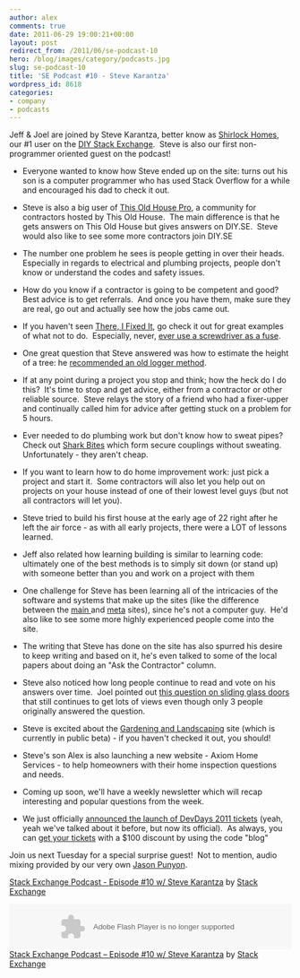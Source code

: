 ```yaml
---
author: alex
comments: true
date: 2011-06-29 19:00:21+00:00
layout: post
redirect_from: /2011/06/se-podcast-10
hero: /blog/images/category/podcasts.jpg
slug: se-podcast-10
title: 'SE Podcast #10 - Steve Karantza'
wordpress_id: 8618
categories:
- company
- podcasts
---
```


Jeff & Joel are joined by Steve Karantza, better know as [Shirlock Homes](http://diy.stackexchange.com/users/386/shirlock-homes), our #1 user on the [DIY Stack Exchange](http://diy.stackexchange.com/).  Steve is also our first non-programmer oriented guest on the podcast!



	
  * Everyone wanted to know how Steve ended up on the site: turns out his son is a computer programmer who has used Stack Overflow for a while and encouraged his dad to check it out.

	
  * Steve is also a big user of [This Old House Pro](http://community.thisoldhouse.com/), a community for contractors hosted by This Old House.  The main difference is that he gets answers on This Old House but gives answers on DIY.SE.  Steve would also like to see some more contractors join DIY.SE

	
  * The number one problem he sees is people getting in over their heads.  Especially in regards to electrical and plumbing projects, people don't know or understand the codes and safety issues.

	
  * How do you know if a contractor is going to be competent and good?  Best advice is to get referrals.  And once you have them, make sure they are real, go out and actually see how the jobs came out.

	
  * If you haven't seen [There, I Fixed It](http://thereifixedit.failblog.org/), go check it out for great examples of what not to do.  Especially, never, [ever use a screwdriver as a fuse](http://thereifixedit.failblog.org/2011/06/24/white-trash-repairs-thanks-flatty/).

	
  * One great question that Steve answered was how to estimate the height of a tree: he [recommended an old logger method](http://diy.stackexchange.com/questions/7100/is-there-an-easy-way-to-measure-the-height-of-a-tree/7110#7110).

	
  * If at any point during a project you stop and think; how the heck do I do this?  It's time to stop and get advice, either from a contractor or other reliable source.  Steve relays the story of a friend who had a fixer-upper and continually called him for advice after getting stuck on a problem for 5 hours.

	
  * Ever needed to do plumbing work but don't know how to sweat pipes?  Check out [Shark Bites](http://www.sharkbite.com/) which form secure couplings without sweating.  Unfortunately - they aren't cheap.

	
  * If you want to learn how to do home improvement work: just pick a project and start it.  Some contractors will also let you help out on projects on your house instead of one of their lowest level guys (but not all contractors will let you).

	
  * Steve tried to build his first house at the early age of 22 right after he left the air force - as with all early projects, there were a LOT of lessons learned.

	
  * Jeff also related how learning building is similar to learning code: ultimately one of the best methods is to simply sit down (or stand up) with someone better than you and work on a project with them

	
  * One challenge for Steve has been learning all of the intricacies of the software and systems that make up the sites (like the difference between the [main ](http://diy.stackexchange.com/)and [meta](http://meta.diy.stackexchange.com/) sites), since he's not a computer guy.  He'd also like to see some more highly experienced people come into the site.

	
  * The writing that Steve has done on the site has also spurred his desire to keep writing and based on it, he's even talked to some of the local papers about doing an "Ask the Contractor" column.

	
  * Steve also noticed how long people continue to read and vote on his answers over time.  Joel pointed out [this question on sliding glass doors ](http://diy.stackexchange.com/questions/1054/what-are-my-options-to-replace-a-sliding-glass-door-screen)that still continues to get lots of views even though only 3 people originally answered the question.

	
  * Steve is excited about the [Gardening and Landscaping](http://gardening.stackexchange.com/) site (which is currently in public beta) - if you haven't checked it out, you should!

	
  * Steve's son Alex is also launching a new website - Axiom Home Services - to help homeowners with their home inspection questions and needs.

	
  * Coming up soon, we'll have a weekly newsletter which will recap interesting and popular questions from the week.

	
  * We just officially [announced the launch of DevDays 2011 tickets](http://blog.stackoverflow.com/2011/06/devdays-is-back/) (yeah, yeah we've talked about it before, but now its official).  As always, you can [get your tickets](http://stackoverflow.eventbrite.com/) with a $100 discount by using the code "blog"


Join us next Tuesday for a special surprise guest!  Not to mention, audio mixing provided by our very own [Jason Punyon](http://stackoverflow.com/users/6212/jason-punyon).

[Stack Exchange Podcast - Episode #10 w/ Steve Karantza](http://soundcloud.com/stack-exchange/stack-exchange-podcast-11) by [Stack Exchange](http://soundcloud.com/stack-exchange)

<p><object width="100%" height="81" classid="clsid:d27cdb6e-ae6d-11cf-96b8-444553540000" codebase="http://download.macromedia.com/pub/shockwave/cabs/flash/swflash.cab#version=6,0,40,0"><param name="allowscriptaccess" value="always" /><param name="src" value="http://player.soundcloud.com/player.swf?url=http%3A%2F%2Fapi.soundcloud.com%2Ftracks%2F18077909" /><embed width="100%" height="81" type="application/x-shockwave-flash" src="http://player.soundcloud.com/player.swf?url=http%3A%2F%2Fapi.soundcloud.com%2Ftracks%2F18077909" allowscriptaccess="always" /></object> <span><a href="http://soundcloud.com/stack-exchange/stack-exchange-podcast-11">Stack Exchange Podcast &#8211; Episode #10 w/ Steve Karantza</a> by <a href="http://soundcloud.com/stack-exchange">Stack Exchange</a></span></p>